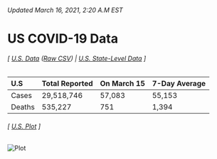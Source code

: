 ###### Updated March 16, 2021, 2:20 A.M EST
# US COVID-19 Data 
###### [ [U.S. Data](us.csv) ([Raw CSV](https://raw.githubusercontent.com/drebrb/covid-19-data/master/us.csv)) | [U.S. State-Level Data](states) ]
| U.S    | Total Reported   | On March 15   | 7-Day Average   |
|:-------|:-----------------|:--------------|:----------------|
| Cases  | 29,518,746       | 57,083        | 55,153          |
| Deaths | 535,227          | 751           | 1,394           |
###### [ [U.S. Plot](us.png) ]
![Plot](https://github.com/drebrb/covid-19-data/blob/master/us.png)